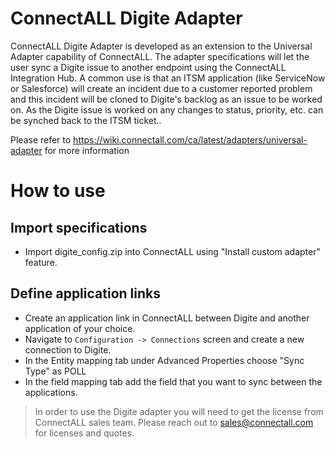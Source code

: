 # ConnectALL Digite Adapter

ConnectALL Digite Adapter is developed as an extension to the Universal Adapter capability of ConnectALL. The adapter specifications will let the user sync a Digite issue to another endpoint using the ConnectALL Integration Hub. A common use is that an ITSM application (like ServiceNow or Salesforce) will create an incident due to a customer reported problem and this incident will be cloned to Digite's backlog as an issue to be worked on. As the Digite issue is worked on any changes to status, priority, etc. can be synched back to the ITSM ticket..

Please refer to https://wiki.connectall.com/ca/latest/adapters/universal-adapter for more information

# How to use

## Import specifications
* Import digite_config.zip into ConnectALL using "Install custom adapter" feature.

## Define application links
* Create an application link in ConnectALL between Digite and another application of your choice.
* Navigate to `Configuration -> Connections` screen and create a new connection to Digite.
* In the Entity mapping tab under Advanced Properties choose "Sync Type" as POLL
* In the field mapping tab add the field that you want to sync between the applications.

> In order to use the Digite adapter you will need to get the license from ConnectALL sales team. Please reach out to sales@connectall.com for licenses and quotes.

